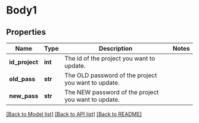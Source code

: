 # Body1

## Properties
Name | Type | Description | Notes
------------ | ------------- | ------------- | -------------
**id_project** | **int** | The id of the project you want to update. | 
**old_pass** | **str** | The OLD password of the project you want to update. | 
**new_pass** | **str** | The NEW password of the project you want to update. | 

[[Back to Model list]](../README.md#documentation-for-models) [[Back to API list]](../README.md#documentation-for-api-endpoints) [[Back to README]](../README.md)

